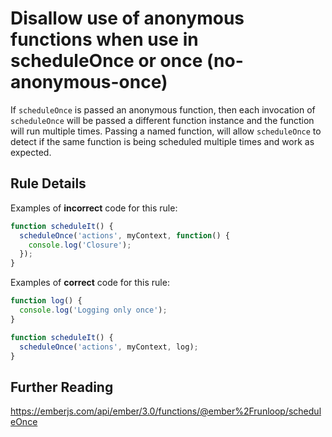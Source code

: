 # Disallow use of anonymous functions when use in scheduleOnce or once (no-anonymous-once)

If `scheduleOnce` is passed an anonymous function, then each invocation of `scheduleOnce` will be passed a different function instance and the function will run multiple times. Passing a named function, will allow `scheduleOnce` to detect if the same function is being scheduled multiple times and work as expected.


## Rule Details

Examples of **incorrect** code for this rule:

```js
function scheduleIt() {
  scheduleOnce('actions', myContext, function() {
    console.log('Closure');
  });
}
```

Examples of **correct** code for this rule:

```js
function log() {
  console.log('Logging only once');
}

function scheduleIt() {
  scheduleOnce('actions', myContext, log);
}
```

## Further Reading

https://emberjs.com/api/ember/3.0/functions/@ember%2Frunloop/scheduleOnce
